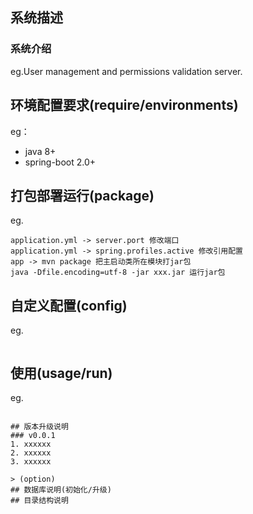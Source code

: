 ## 系统描述
### 系统介绍
eg.User management and permissions validation server.


## 环境配置要求(require/environments)
eg：
* java 8+
* spring-boot 2.0+

## 打包部署运行(package)
eg.  
```shell
application.yml -> server.port 修改端口
application.yml -> spring.profiles.active 修改引用配置
app -> mvn package 把主启动类所在模块打jar包
java -Dfile.encoding=utf-8 -jar xxx.jar 运行jar包
```

## 自定义配置(config)
eg.  

```shell

```

## 使用(usage/run)
eg.  

```

## 版本升级说明
### v0.0.1
1. xxxxxx
2. xxxxxx
3. xxxxxx

> (option)
## 数据库说明(初始化/升级) 
## 目录结构说明




